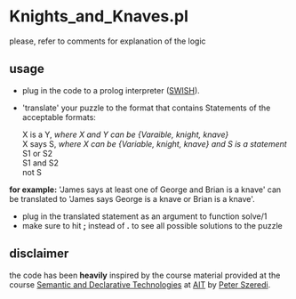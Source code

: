 # Knights_and_Knaves.pl
please, refer to comments for explanation of the logic

## usage
* plug in the code to a prolog interpreter ([SWISH](http://swish.swi-prolog.org/)).
* 'translate' your puzzle to the format that contains Statements of the acceptable formats:

	X is a Y, 	*where X and Y can be {Varaible, knight, knave}*<br/>
	X says S, 	*where X can be {Variable, knight, knave} and S is a statement*<br/>
	S1 or S2	<br/>
	S1 and S2	<br/>
	not S		<br/>

**for example:** 'James says at least one of George and Brian is a knave' can be translated to 'James says George is a knave or Brian is a knave'.

* plug in the translated statement as an argument to function solve/1
* make sure to hit **;** instead of **.** to see all possible solutions to the puzzle

## disclaimer
the code has been **heavily** inspired by the course material provided at the course [Semantic and Declarative Technologies](http://cs.bme.hu/~szeredi/ait/) at [AIT](https://www.ait-budapest.com/) by [Peter Szeredi](http://cs.bme.hu/~szeredi/).
